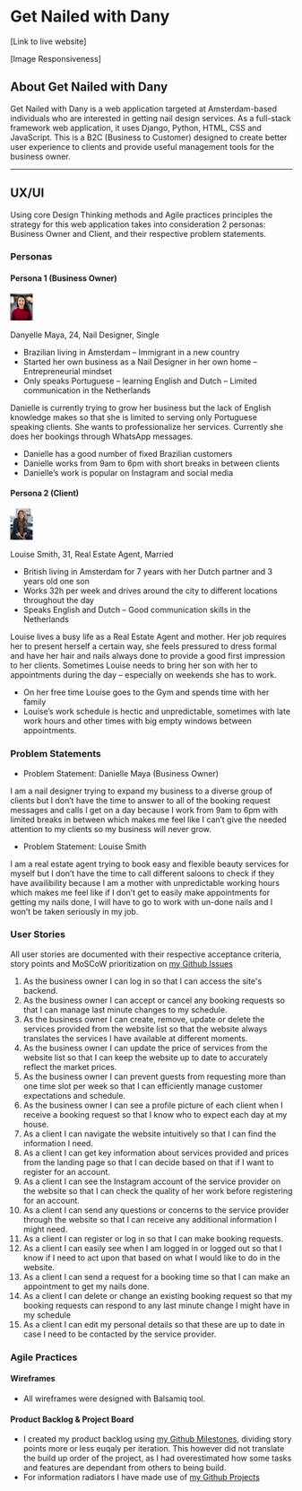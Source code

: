 # Get Nailed with Dany

[Link to live website]

[Image Responsiveness]

## About Get Nailed with Dany
Get Nailed with Dany is a web application targeted at Amsterdam-based individuals who are interested in getting nail design services. As a full-stack framework web application, it uses Django, Python, HTML, CSS and JavaScript. This is a B2C (Business to Customer) designed to create better user experience to clients and provide useful management tools for the business owner. 

---

## UX/UI
Using core Design Thinking methods and Agile practices principles the strategy for this web application takes into consideration 2 personas: Business Owner and Client, and their respective problem statements. 

### Personas


#### Persona 1 (Business Owner)

<img src="static/images/readme/dany.jpg" style="width: 8%" />

Danyelle Maya, 24, Nail Designer, Single

- Brazilian living in Amsterdam – Immigrant in a new country
- Started her own business as a Nail Designer in her own home – Entrepreneurial mindset
- Only speaks Portuguese – learning English and Dutch – Limited communication in the Netherlands

Danielle is currently trying to grow her business but the lack of English knowledge makes so that she is limited to serving only Portuguese speaking clients. She wants to professionalize her services. Currently she does her bookings through WhatsApp messages. 

- Danielle has a good number of fixed Brazilian customers
- Danielle works from 9am to 6pm with short breaks in between clients
- Danielle’s work is popular on Instagram and social media


#### Persona 2 (Client)

<img src="static/images/readme/louise.jpg" style="width: 8%" />

Louise Smith, 31, Real Estate Agent, Married

- British living in Amsterdam for 7 years with her Dutch partner and 3 years old one son
- Works 32h per week and drives around the city to different locations throughout the day
- Speaks English and Dutch – Good communication skills in the Netherlands

Louise lives a busy life as a Real Estate Agent and mother. Her job requires her to present herself a certain way, she feels pressured to dress formal and have her hair and nails always done to provide a good first impression to her clients. Sometimes Louise needs to bring her son with her to appointments during the day – especially on weekends she has to work. 

- On her free time Louise goes to the Gym and spends time with her family
- Louise’s work schedule is hectic and unpredictable, sometimes with late work hours and other times with big empty windows between appointments.

### Problem Statements

- Problem Statement: Danielle Maya (Business Owner)	

I am a nail designer trying to expand my business to a diverse group of clients but I don’t have the time to answer to all of the booking request messages and calls I get on a day because I work from 9am to 6pm with limited breaks in between which makes me feel like I can’t give the needed attention to my clients so my business will never grow.	

- Problem Statement: Louise Smith

I am a real estate agent trying to book easy and flexible beauty services for myself but I don’t have the time to call different saloons to check if they have availibility because I am a mother with unpredictable working hours which makes me feel like if I don’t get to easily make appointments for getting my nails done, I will have to go to work with un-done nails and I won’t be taken seriously in my job. 


### User Stories

All user stories are documented with their respective acceptance criteria, story points and MoSCoW prioritization on [my Github Issues](https://github.com/anabramos/getnailedwithdany/issues)

1.	As the business owner I can log in so that I can access the site's backend.
2.	As the business owner I can accept or cancel any booking requests so that I can manage last minute changes to my schedule.
3.	As the business owner I can create, remove, update or delete the services provided from the website list so that the website always translates the services I have available at different moments.
4.	As the business owner I can update the price of services from the website list so that I can keep the website up to date to accurately reflect the market prices.
5.	As the business owner I can prevent guests from requesting more than one time slot per week so that I can efficiently manage customer expectations and schedule.
6.	As the business owner I can see a profile picture of each client when I receive a booking request so that I know who to expect each day at my house.
7.	As a client I can navigate the website intuitively so that I can find the information I need.
8.	As a client I can get key information about services provided and prices from the landing page so that I can decide based on that if I want to register for an account.
9.	As a client I can see the Instagram account of the service provider on the website so that I can check the quality of her work before registering for an account.
10.	As a client I can send any questions or concerns to the service provider through the website so that I can receive any additional information I might need.
11.	As a client I can register or log in so that I can make booking requests.
12.	As a client I can easily see when I am logged in or logged out so that I know if I need to act upon that based on what I would like to do in the website.
13.	As a client I can send a request for a booking time so that I can make an appointment to get my nails done.
14.	As a client I can delete or change an existing booking request so that my booking requests can respond to any last minute change I might have in my schedule
15.	As a client I can edit my personal details so that these are up to date in case I need to be contacted by the service provider.

### Agile Practices

#### Wireframes
- All wireframes were designed with Balsamiq tool. 

#### Product Backlog & Project Board
- I created my product backlog using [my Github Milestones](https://github.com/anabramos/getnailedwithdany/milestones), dividing story points more or less euqaly per iteration. This however did not translate the build up order of the project, as I had overestimated how some tasks and features are dependant from others to being build.  
- For information radiators I have made use of [my Github Projects](https://github.com/anabramos/getnailedwithdany/projects/1)
